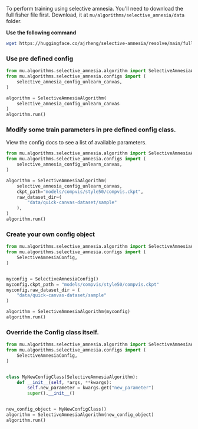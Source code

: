 To perform training using selective amnesia. You'll need to download the full fisher file first. 
Download, it at `mu/algorithms/selective_amnesia/data` folder.

**Use the following command**

```bash
wget https://huggingface.co/ajrheng/selective-amnesia/resolve/main/full_fisher_dict.pkl
```

### Use pre defined config
```python
from mu.algorithms.selective_amnesia.algorithm import SelectiveAmnesiaAlgorithm
from mu.algorithms.selective_amnesia.configs import (
    selective_amnesia_config_unlearn_canvas,
)

algorithm = SelectiveAmnesiaAlgorithm(
    selective_amnesia_config_unlearn_canvas
)
algorithm.run()

```

### Modify some train parameters in pre defined config class.
View the config docs to see a list of available parameters.


```python
from mu.algorithms.selective_amnesia.algorithm import SelectiveAmnesiaAlgorithm
from mu.algorithms.selective_amnesia.configs import (
    selective_amnesia_config_unlearn_canvas,
)

algorithm = SelectiveAmnesiaAlgorithm(
    selective_amnesia_config_unlearn_canvas,
    ckpt_path="models/compvis/style50/compvis.ckpt",
    raw_dataset_dir=(
        "data/quick-canvas-dataset/sample"
    ),
)
algorithm.run()

```

### Create your own config object
```python
from mu.algorithms.selective_amnesia.algorithm import SelectiveAmnesiaAlgorithm
from mu.algorithms.selective_amnesia.configs import (
    SelectiveAmnesiaConfig,
)


myconfig = SelectiveAmnesiaConfig()
myconfig.ckpt_path = "models/compvis/style50/compvis.ckpt"
myconfig.raw_dataset_dir = (
    "data/quick-canvas-dataset/sample"
)

algorithm = SelectiveAmnesiaAlgorithm(myconfig)
algorithm.run()
```

### Override the Config class itself.

```python
from mu.algorithms.selective_amnesia.algorithm import SelectiveAmnesiaAlgorithm
from mu.algorithms.selective_amnesia.configs import (
    SelectiveAmnesiaConfig,
)


class MyNewConfigClass(SelectiveAmnesiaAlgorithm):
    def __init__(self, *args, **kwargs):
        self.new_parameter = kwargs.get("new_parameter")
        super().__init__()


new_config_object = MyNewConfigClass()
algorithm = SelectiveAmnesiaAlgorithm(new_config_object)
algorithm.run()
```
